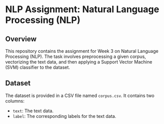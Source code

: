 # NLP Assignment: Natural Language Processing (NLP)

## Overview

This repository contains the assignment for Week 3 on Natural Language Processing (NLP). The task involves preprocessing a given corpus, vectorizing the text data, and then applying a Support Vector Machine (SVM) classifier to the dataset.

## Dataset

The dataset is provided in a CSV file named `corpus.csv`. It contains two columns:
- `text`: The text data.
- `label`: The corresponding labels for the text data.
